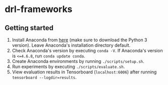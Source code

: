 # drl-frameworks

## Getting started
1. Install Anaconda from [here][miniconda] (make sure to download the Python 3 version). Leave Anaconda's installation directory default.
2. Check Anaconda's version by executing `conda -V`. If Anaconda's version is `<=4.6.8`, run `conda update conda`.
3. Create Anaconda environments by running `./scripts/setup.sh`.
4. Run experiments by executing `./scripts/evaluate.sh`.
5. View evaluation results in Tensorboard (`localhost:6006`) after running `tensorboard --logdir=results`.

[miniconda]: https://docs.conda.io/en/latest/miniconda.html